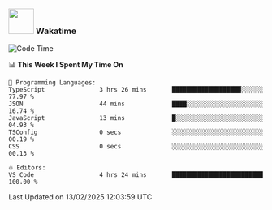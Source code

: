 ### <img src="https://media.giphy.com/media/VgCDAzcKvsR6OM0uWg/giphy.gif" width="50"> Wakatime

  <!--START_SECTION:waka-->
![Code Time](http://img.shields.io/badge/Code%20Time-1%2C480%20hrs%2059%20mins-blue)

📊 **This Week I Spent My Time On** 

```text
💬 Programming Languages: 
TypeScript               3 hrs 26 mins       ███████████████████░░░░░░   77.97 % 
JSON                     44 mins             ████░░░░░░░░░░░░░░░░░░░░░   16.74 % 
JavaScript               13 mins             █░░░░░░░░░░░░░░░░░░░░░░░░   04.93 % 
TSConfig                 0 secs              ░░░░░░░░░░░░░░░░░░░░░░░░░   00.19 % 
CSS                      0 secs              ░░░░░░░░░░░░░░░░░░░░░░░░░   00.13 % 

🔥 Editors: 
VS Code                  4 hrs 24 mins       █████████████████████████   100.00 % 
```


 Last Updated on 13/02/2025 12:03:59 UTC
<!--END_SECTION:waka-->
